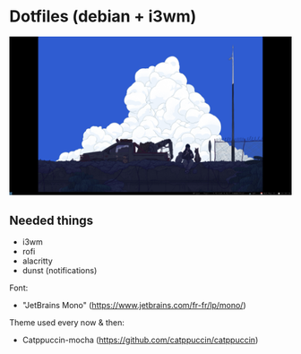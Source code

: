 # Dotfiles (debian + i3wm)

<p align="center">
  <img src="github/desktop.png" alt="Description of Image">
</p>

## Needed things

* i3wm
* rofi
* alacritty
* dunst (notifications)

Font:
* "JetBrains Mono" (https://www.jetbrains.com/fr-fr/lp/mono/)

Theme used every now & then:
* Catppuccin-mocha (https://github.com/catppuccin/catppuccin)

